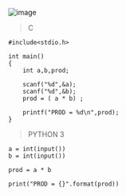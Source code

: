 ![image](https://github.com/lufffe/Beecrowd/assets/90646635/34e9df1d-60c6-493b-aa0d-1ec96d73d385)

>C
    
    #include<stdio.h>

    int main()
    {
        int a,b,prod;

        scanf("%d",&a);
        scanf("%d",&b);
        prod = ( a * b) ;

        printf("PROD = %d\n",prod);
    }

>PYTHON 3

    a = int(input())
    b = int(input())
    
    prod = a * b

    print("PROD = {}".format(prod))
